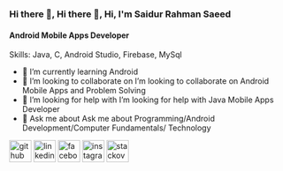 ### Hi there 👋, Hi there 👋, Hi, I'm Saidur Rahman Saeed
#### Android Mobile Apps Developer

Skills: Java, C, Android Studio, Firebase, MySql

- 🌱 I’m currently learning Android 
- 👯 I’m looking to collaborate on I’m looking to collaborate on Android Mobile Apps and Problem Solving 
- 🤔 I’m looking for help with I’m looking for help with Java Mobile Apps Developer 
- 💬 Ask me about Ask me about Programming/Android Development/Computer Fundamentals/ Technology 


[<img src='https://cdn.jsdelivr.net/npm/simple-icons@3.0.1/icons/github.svg' alt='github' height='40'>](https://github.com/https://github.com/https://github.com/saeed921)  [<img src='https://cdn.jsdelivr.net/npm/simple-icons@3.0.1/icons/linkedin.svg' alt='linkedin' height='40'>](https://www.linkedin.com/in/https://www.linkedin.com/in/srsaeed//)  [<img src='https://cdn.jsdelivr.net/npm/simple-icons@3.0.1/icons/facebook.svg' alt='facebook' height='40'>](https://www.facebook.com/https://www.facebook.com/srsaeed/)  [<img src='https://cdn.jsdelivr.net/npm/simple-icons@3.0.1/icons/instagram.svg' alt='instagram' height='40'>](https://www.instagram.com/https://www.instagram.com/srsaeed921//)  [<img src='https://cdn.jsdelivr.net/npm/simple-icons@3.0.1/icons/stackoverflow.svg' alt='stackoverflow' height='40'>](https://stackoverflow.com/users/https://stackoverflow.com/users/16828910/saidur-rahman-saeed)  


